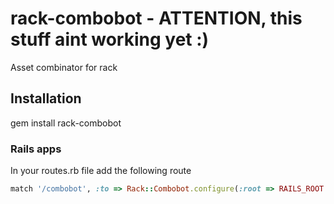 # rack-combobot - ATTENTION, this stuff aint working yet :)

Asset combinator for rack 

## Installation

gem install rack-combobot

### Rails apps

In your routes.rb file add the following route

```ruby
match '/combobot', :to => Rack::Combobot.configure(:root => RAILS_ROOT + "/public")
```
